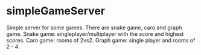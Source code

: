 # simpleGameServer
 Simple server for some games. There are snake game, caro and graph game.
Snake game: singleplayer/multiplayer with the score and highest scores.
Caro game: rooms of 2vs2.
Graph game: single player and rooms of 2 - 4.
